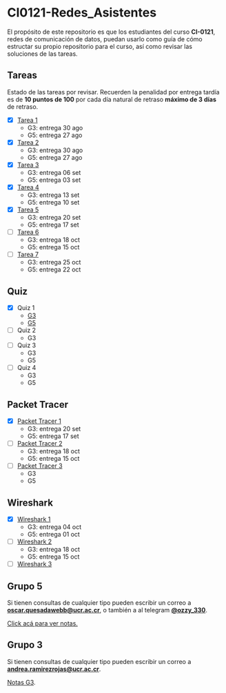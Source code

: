 # CI0121-Redes_Asistentes

El propósito de este repositorio es que los estudiantes del curso **CI-0121**, redes de comunicación de datos, puedan usarlo como guía de cómo estructar su propio repositorio para el curso, así como revisar las soluciones de las tareas.

## Tareas

Estado de las tareas por revisar. Recuerden la penalidad por entrega tardía es de **10 puntos de 100** por cada día natural de retraso **máximo de 3 días** de retraso.

- [x] [Tarea 1](./tareas/tarea1/)
  - G3: entrega 30 ago
  - G5: entrega 27 ago
- [x] [Tarea 2](./tareas/tarea2/)
  - G3: entrega 30 ago
  - G5: entrega 27 ago
- [x] [Tarea 3](./tareas/tarea3/)
  - G3: entrega 06 set
  - G5: entrega 03 set
- [x] [Tarea 4](./tareas/tarea4/)
  - G3: entrega 13 set
  - G5: entrega 10 set
- [x] [Tarea 5](./tareas/tarea5/)
  - G3: entrega 20 set
  - G5: entrega 17 set
- [ ] [Tarea 6](./tareas/tarea6/)
  - G3: entrega 18 oct
  - G5: entrega 15 oct
- [ ] [Tarea 7](./tareas/tarea7/)
  - G3: entrega 25 oct
  - G5: entrega 22 oct

## Quiz

- [x] Quiz 1
  - [G3](./quiz/G3/Quiz%201.pdf)
  - [G5](./quiz/G5/quiz1)
- [ ] Quiz 2
  - G3
- [ ] Quiz 3
  - G3
  - G5
- [ ] Quiz 4
  - G3
  - G5

## Packet Tracer

- [x] [Packet Tracer 1](./packet_tracer/pt1/)
  - G3: entrega 20 set
  - G5: entrega 17 set
- [ ] [Packet Tracer 2](./packet_tracer/pt2/)
  - G3: entrega 18 oct
  - G5: entrega 15 oct
- [ ] [Packet Tracer 3](./packet_tracer/pt3/)
  - G3
  - G5

## Wireshark

- [x] [Wireshark 1](./wireshark/ws1)
  - G3: entrega 04 oct
  - G5: entrega 01 oct
- [ ] [Wireshark 2](./wireshark/ws2)
  - G3: entrega 18 oct
  - G5: entrega 15 oct
- [ ] [Wireshark 3](./wireshark/ws3)

## Grupo 5

Si tienen consultas de cualquier tipo pueden escribir un correo a [**oscar.quesadawebb@ucr.ac.cr**](mailto:oscar.quesadawebb@ucr.ac.cr), o también a al telegram [**@ozzy_330**](https://t.me/ozzy_330).

[Click acá para ver notas.](https://docs.google.com/spreadsheets/d/1GakMUIu5vVlCsuaAX2JkWaBTBvURpckusxheio5P_Ko/edit?usp=sharing)

## Grupo 3

Si tienen consultas de cualquier tipo pueden escribir un correo a [**andrea.ramirezrojas@ucr.ac.cr**](mailto:andrea.ramirezrojas@ucr.ac.cr).

[Notas G3](https://docs.google.com/spreadsheets/d/1ZsYoLb9-j-n9hZe3fX56TR-2SzkQCf4EWsf-5r9LxEE/edit?usp=sharing).
